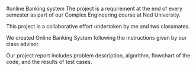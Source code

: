 #online Banking system
The project is a requirement at the end of every semester as part of our Complex Engineering course at Ned University.

This project is a collaborative effort undertaken by me and two classmates.

We created Online Banking System following the instructions given by our class advisor.

Our project report includes problem description, algorithm, flowchart of the code, and the results of test cases.
